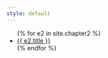 ```yaml
---
style: default
---
```


<ul>
  {% for e2 in site.chapter2 %}
    <li>
      <a href="{{ site.baseurl }}{{ site.collections_dir }}{{ e2.url }}">{{ e2.title }}</a>
    </li>
  {% endfor %}
</ul>
